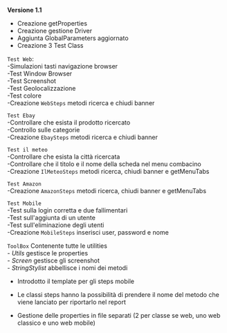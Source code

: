 **Versione 1.1**
- Creazione getProperties
- Creazione gestione Driver
- Aggiunta GlobalParameters aggiornato
- Creazione 3 Test Class  

`Test Web`:  
-Simulazioni tasti navigazione browser  
    -Test Window Browser  
    \-Test Screenshot   
    \-Test Geolocalizzazione  
    \-Test colore  
    -Creazione `WebSteps` metodi ricerca e chiudi banner  

`Test Ebay`       
 \-Controllare che esista il prodotto ricercato  
 \-Controllo sulle categorie  
-Creazione `EbaySteps` metodi ricerca e chiudi banner  

`Test il meteo`  
 \-Controllare che esista la città ricercata   
 \-Controllare che il titolo e il nome della scheda nel menu combacino  
 \-Creazione `IlMeteoSteps` metodi ricerca, chiudi banner e getMenuTabs

`Test Amazon`    
 \-Creazione `AmazonSteps` metodi ricerca, chiudi banner e getMenuTabs


`Test Mobile`  
 \-Test sulla login corretta e due fallimentari   
 \-Test sull'aggiunta di un utente  
 \-Test sull'eliminazione degli utenti    
 \-Creazione `MobileSteps` inserisci user, password e nome  
 
`ToolBox`  Contenente tutte le utilities  
 \- _Utils_ gestisce le properties  
 \- _Screen_ gestisce gli screenshot  
 \- _StringStylist_ abbellisce i nomi dei metodi   


 - Introdotto il template per gli steps mobile
 - Le classi steps hanno la possibilità di prendere il nome del metodo che viene lanciato per riportarlo nel report
 


- Gestione delle properties in file separati (2 per classe se web, uno web classico e uno web mobile)


